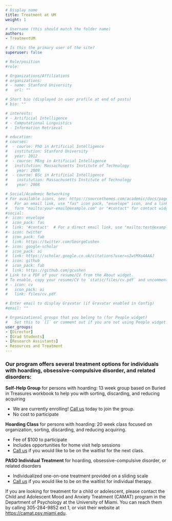 ```yaml
---
# Display name
title: Treatment at UM
weight: 1

# Username (this should match the folder name)
authors:
- TreatmentUM

# Is this the primary user of the site?
superuser: false

# Role/position
#role: 

# Organizations/Affiliations
# organizations:
# - name: Stanford University
#   url: ""

# Short bio (displayed in user profile at end of posts)
# bio: ""

# interests:
# - Artificial Intelligence
# - Computational Linguistics
# - Information Retrieval

# education:
# courses:
#  - course: PhD in Artificial Intelligence
#   institution: Stanford University
#   year: 2012
#  - course: MEng in Artificial Intelligence
#   institution: Massachusetts Institute of Technology
#    year: 2009
#  - course: BSc in Artificial Intelligence
#    institution: Massachusetts Institute of Technology
#    year: 2008

# Social/Academic Networking
# For available icons, see: https://sourcethemes.com/academic/docs/page-builder/#icons
#   For an email link, use "fas" icon pack, "envelope" icon, and a link in the
#   form "mailto:your-email@example.com" or "#contact" for contact widget.
#social:
#- icon: envelope
#  icon_pack: fas
#  link: '#contact'  # For a direct email link, use "mailto:test@example.org".
#- icon: twitter
#  icon_pack: fab
#  link: https://twitter.com/GeorgeCushen
#- icon: google-scholar
#  icon_pack: ai
#  link: https://scholar.google.co.uk/citations?user=sIwtMXoAAAAJ
#- icon: github
#  icon_pack: fab
#  link: https://github.com/gcushen
# Link to a PDF of your resume/CV from the About widget.
# To enable, copy your resume/CV to `static/files/cv.pdf` and uncomment the lines below.
# - icon: cv
#   icon_pack: ai
#   link: files/cv.pdf

# Enter email to display Gravatar (if Gravatar enabled in Config)
#email: ""

# Organizational groups that you belong to (for People widget)
#   Set this to `[]` or comment out if you are not using People widget.
user_groups:
- [Director]
- [Grad Students]
- [Research Assistants]
- Resources and Treatment
---
```


### Our program offers several treatment options for individuals with hoarding, obsessive-compulsive disorder, and related disorders:

**Self-Help Group** for persons with hoarding: 13 week group based on Buried in Treasures workbook to help you with sorting, discarding, and reducing acquiring

* We are currently enrolling! [Call us](http://www.um-paso-lab.com/#contact) today to join the group.
* No cost to participate


**Hoarding Class** for persons with hoarding: 20 week class focused on organization, sorting, discarding, and reducing acquiring.

* Fee of $100 to participate
* Includes opportunities for home visit help sessions
* [Call us](http://www.um-paso-lab.com/#contact) if you would like to be on the waitlist for the next class.


**PASO Individual Treatment** for hoarding, obsessive-compulsive disorder, or related disorders

* Individualized one-on-one treatment provided on a sliding scale
* [Call us](http://www.um-paso-lab.com/#contact) if you would like to be on the waitlist for individual therapy.


If you are looking for treatment for a child or adolescent, please contact the Child and Adolescent Mood and Anxiety Treatment (CAMAT) program in the Department of Psychology at the University of Miami.  You can reach them by calling 305-284-9852 ext 1, or visit their website at https://camat.psy.miami.edu. 
